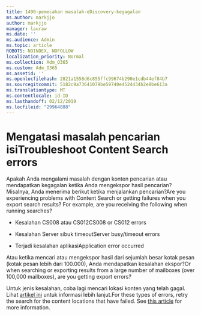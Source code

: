 ```yaml
---
title: 1490-pemecahan masalah-eDiscovery-kegagalan
ms.author: markjjo
author: markjjo
manager: lauraw
ms.date: ''
ms.audience: Admin
ms.topic: article
ROBOTS: NOINDEX, NOFOLLOW
localization_priority: Normal
ms.collection: Adm_O365
ms.custom: Adm_O365
ms.assetid: ''
ms.openlocfilehash: 2821a1558d6c855ffc99674b290e1cdb44ef84b7
ms.sourcegitcommit: 5182c9a73641079be59740e4524434b2e8be613a
ms.translationtype: MT
ms.contentlocale: id-ID
ms.lasthandoff: 02/12/2019
ms.locfileid: "29964888"
---
```

# <a name="troubleshoot-content-search-errors"></a><span data-ttu-id="da82c-102">Mengatasi masalah pencarian isi</span><span class="sxs-lookup"><span data-stu-id="da82c-102">Troubleshoot Content Search errors</span></span>

<span data-ttu-id="da82c-p101">Apakah Anda mengalami masalah dengan konten pencarian atau mendapatkan kegagalan ketika Anda mengekspor hasil pencarian? Misalnya, Anda menerima berikut ketika menjalankan pencarian?</span><span class="sxs-lookup"><span data-stu-id="da82c-p101">Are you experiencing problems with Content Search or getting failures when you export search results? For example, are you receiving the following when running searches?</span></span>

- <span data-ttu-id="da82c-105">Kesalahan CS008 atau CS012</span><span class="sxs-lookup"><span data-stu-id="da82c-105">CS008 or CS012 errors</span></span>

- <span data-ttu-id="da82c-106">Kesalahan Server sibuk timeout</span><span class="sxs-lookup"><span data-stu-id="da82c-106">Server busy/timeout errors</span></span>

- <span data-ttu-id="da82c-107">Terjadi kesalahan aplikasi</span><span class="sxs-lookup"><span data-stu-id="da82c-107">Application error occurred</span></span>

<span data-ttu-id="da82c-108">Atau ketika mencari atau mengekspor hasil dari sejumlah besar kotak pesan (kotak pesan lebih dari 100.000), Anda mendapatkan kesalahan ekspor?</span><span class="sxs-lookup"><span data-stu-id="da82c-108">Or when searching or exporting results from a large number of mailboxes (over 100,000 mailboxes), are you getting export errors?</span></span>

<span data-ttu-id="da82c-p102">Untuk jenis kesalahan, coba lagi mencari lokasi konten yang telah gagal. Lihat [artikel ini](https://docs.microsoft.com/office365/securitycompliance/retry-failed-content-search) untuk informasi lebih lanjut.</span><span class="sxs-lookup"><span data-stu-id="da82c-p102">For these types of errors, retry the search for the content locations that have failed. See  [this article](https://docs.microsoft.com/office365/securitycompliance/retry-failed-content-search) for more information.</span></span>
